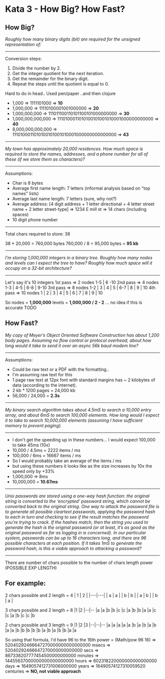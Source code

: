 # Kata 3 - How Big? How Fast?

## How Big?
*Roughly how many binary digits (bit) are required for the unsigned representation of:*

---
Conversion steps: 
1. Divide the number by 2.
2. Get the integer quotient for the next iteration.
3. Get the remainder for the binary digit.
4. Repeat the steps until the quotient is equal to 0.

Hard to do in head.. Used pen/paper ..and then clojure

- 1,000             => 1111101000                                  => **10**
- 1,000,000         => 11110100001001000000                        => **20**
- 1,000,000,000     => 111011100110101100101000000000              => **30**
- 1,000,000,000,000 => 1110100011010100101001010001000000000000    => **40**
- 8,000,000,000,000 => 1110100011010100101001010001000000000000000 => **43**

---
*My town has approximately 20,000 residences. How much space is required to store the names, addresses, and a phone number for all of these (if we store them as characters)?*

---
Assumptions:
- Char is 8 bytes
- Average first name length: 7 letters (informal analysis based on "top names" lists)
- Average last name length: 7 letters (sure, why not?)
- Average address: [4 digit address + 1 letter directional + 4 letter street name + 2 letter street-type] => 1234 E mill st => 14 chars (including spaces)
- 10 digit phone number
---------------------------
Total chars required to store: 38

38 * 20,000 = 760,000 bytes
760,000 / 8 = 95,000 bytes = **95 kb**

---
*I’m storing 1,000,000 integers in a binary tree. Roughly how many nodes and levels can I expect the tree to have? Roughly how much space will it occupy on a 32-bit architecture?*

---
Let's say it's 10 integers
1st pass => 2  nodes 1-5 | 6 -10
2nd pass => 4  nodes 1-3 | 4-5 | 6-8 | 9-10
3rd pass => 8  nodes 1-2 | 3 | 4 | 5 | 6-7 | 8 | 9 | 10
4th pass => 10 nodes 1 | 2 | 3 | 4 | 5 | 6 | 7 | 8 | 9 | 10

So nodes = **1,000,000**
levels = **1,000,000 / 2 - 2** ... no idea if this is accurate TODO

## How Fast?

*My copy of Meyer’s Object Oriented Software Construction has about 1,200 body pages. Assuming no flow control or protocol overhead, about how long would it take to send it over an async 56k baud modem line?*

---
Assumptions:
- Could be raw text or a PDF with the formatting.. 
- I'm assuming raw text for this
- 1 page raw text at 12px font with standard margins has ~ 2 kilobytes of data (according to the internet).
- 2 kb * 1200 pages = 24,000 kb
- 56,000 / 24,000 = **2.3s**
---
*My binary search algorithm takes about 4.5mS to search a 10,000 entry array, and about 6mS to search 100,000 elements. How long would I expect it to take to search 10,000,000 elements (assuming I have sufficient memory to prevent paging).*

___
- I don't get the speeding up in these numbers... I would expect 100,000 to take 45ms (10x)
- 10,000 / 4.5ms = 2222 items / ms
- 100,000 / 6ms = 16667 items / ms
- So I would probably take an average of the items / ms
- but using these numbers it looks like as the size increases by 10x the speed only by +33%
- 1,000,000 => 8ms
- 10,000,000 = **10.67ms**

---
*Unix passwords are stored using a one-way hash function: the original string is converted to the ‘encrypted’ password string, which cannot be converted back to the original string. One way to attack the password file is to generate all possible cleartext passwords, applying the password hash to each in turn and checking to see if the result matches the password you’re trying to crack. If the hashes match, then the string you used to generate the hash is the original password (or at least, it’s as good as the original password as far as logging in is concerned). In our particular system, passwords can be up to 16 characters long, and there are 96 possible characters at each position. If it takes 1mS to generate the password hash, is this a viable approach to attacking a password?*

---
There are number of chars possible to the number of chars length power 
(POSSIBLE EXP LENGTH)

For example:
---
2 chars possible and 2 length = 4
| 1 | 2 |
|---|---|
| a | a |
| b | b |
| a | b |
| b | a |

3 chars possible and 2 length = 8
|1 |2
|--|--
|a |a
|b |b
|c |c
|a |b
|b |a
|a |c
|c |a
|b |c
|c |b

2 chars possible and 3 length = 9
|1 |2 |3
|--|--|--
|a |a |a
|a |a |b
|a |b |a
|b |a |a
|b |b |b
|b |b |a
|b |a |b
|b |a |a

So using that formula, I'd have 96 to the 16th power = 
(Math/pow 96 16) => 
52040292466647270000000000000000 msecs =>
52040292466647270000000000000 secs =>
867338207777454500000000000 minutes =>
14455637000000000000000000 hours =>
602318220000000000000000 days =>
1649057412731006000000 years =>
16490574127310059520 centuries =>
**NO, not viable approach**


